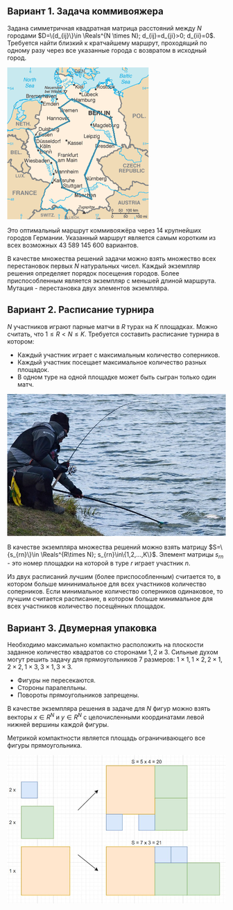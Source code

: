 Вариант 1. Задача коммивояжера
------------------------------

Задана симметричная квадратная матрица расстояний между $N$ городами $D=\{d_{ij}\}\in \Reals^{N \times N}; d_{ij}=d_{ji}>0; d_{ii}=0$. Требуется найти близкий к кратчайшему маршрут, проходящий по одному разу через все указанные города с возвратом в исходный город. 

![Маршрут коммивояжёра через 14 крупнейших городов Германии. Указанный маршрут является самым коротким из всех возможных 43 589 145 600 вариантов.](media/TSP_Deutschland_3.png)

Это оптимальный маршрут коммивояжёра через 14 крупнейших городов Германии. Указанный маршрут является самым коротким из всех возможных 43 589 145 600 вариантов.

В качестве множества решений задачи можно взять множество всех перестановок первых $N$ натуральных чисел. Каждый экземпляр решения определяет порядок посещения городов. Более приспособленным является экземпляр с меньшей длиной маршрута. Мутация - перестановка двух элементов экземпляра.

Вариант 2. Расписание турнира
-----------------------------

$N$ участников играют парные матчи в $R$ турах на $K$ площадках. Можно считать, что $1 \leq R \lt N \leq K$. Требуется составить расписание турнира в котором:
* Каждый участник играет с максимальным количество соперников.
* Каждый участник посещает максимальное количество разных площадок.
* В одном туре на одной площадке может быть сыгран только один матч.

![Соревнования по рыбной ловле](media/Trout.jpeg)

В качестве экземпляра множества решений можно взять матрицу $S=\{s_{rn}\}\in \Reals^{R\times N}; s_{rn}\in\{1,2,...,K\}$. Элемент матрицы $s_{rn}$ - это номер площадки на которой в туре $r$ играет участник $n$.

Из двух расписаний лучшим (более приспособленным) считается то, в котором больше мининимальное для всех участников количество соперников. Если минимальное количество соперников одинаковое, то лучшим считается расписание, в котором больше минимальное для всех участников количество посещённых площадок.  

Вариант 3. Двумерная упаковка
-----------------------------

Необходимо максимально компактно расположить на плоскости заданное количество квадратов со сторонами $1, 2$ и $3$. Сильные духом могут решить задачу для прямоугольников 7 размеров: $1 \times 1, 1 \times 2, 2 \times 1, 2 \times 2, 1 \times 3, 3 \times 1, 3 \times 3$. 
* Фигуры не пересекаются.
* Стороны паралелльны. 
* Повороты прямоугольников запрещены.

В качестве экземпляра решения в задаче для $N$ фигур можно взять векторы $x\in R^N$ и $y\in R^N$ c целочисленными координатами левой нижней вершины каждой фигуры.

Метрикой компактности является площадь ограничивающего все фигуры прямоугольника.

![Пример двумерной упаковки](media/pack2d.jpg)